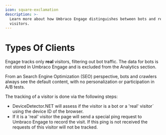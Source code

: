 ```yaml
---
icon: square-exclamation
description: >-
  Learn more about how Umbraco Engage distinguishes between bots and real
  visitors.
---
```


# Types Of Clients

Engage tracks only **real** visitors, filtering out bot traffic. The data for bots is not stored in Umbraco Engage and is excluded from the Analytics section.

From an Search Engine Optimization (SEO) perspective, bots and crawlers always see the default content, with no personalization or participation in A/B tests.

The tracking of a visitor is done via the following steps:

* DeviceDetector.NET will assess if the visitor is a bot or a 'real' visitor\` using the device ID of the browser.
* If it is a 'real' visitor the page will send a special ping request to Umbraco Engage to record the visit. If this ping is not received the requests of this visitor will not be tracked.

